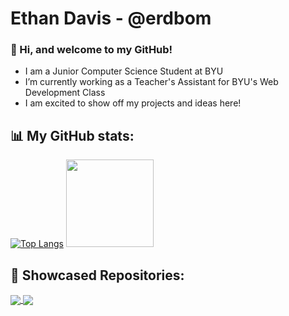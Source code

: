 # Ethan Davis - @erdbom

### 👋 Hi, and welcome to my GitHub!

-  I am a Junior Computer Science Student at BYU
-  I’m currently working as a Teacher's Assistant for BYU's Web Development Class
-  I am excited to show off my projects and ideas here!

## 📊 My GitHub stats:
[![Top Langs](https://github-readme-stats.vercel.app/api/top-langs/?username=erdbom&layout=compact&theme=dark&hide_border=true)](https://github.com/anuraghazra/github-readme-stats)
<img height="140em" src="https://github-readme-stats.vercel.app/api?username=erdbom&show_icons=true&theme=dark&hide_border=true&hide=issues&&count_private=true&include_all_commits=true" />

## 📌 Showcased Repositories:

<a href="https://github.com/erdbom/creative5">
  <img align="center" src="https://github-readme-stats.vercel.app/api/pin/?username=erdbom&repo=creative5&theme=dark&hide_border=true" />
</a>
<a href="https://github.com/erdbom/creative2">
  <img align="center" src="https://github-readme-stats.vercel.app/api/pin/?username=erdbom&repo=creative2&theme=dark&hide_border=true" />
</a>
